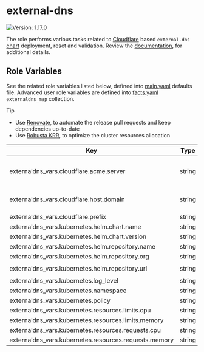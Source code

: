 # external-dns

![Version: 1.17.0](https://img.shields.io/badge/Version-1.17.0-informational?style=flat-square)

The role performs various tasks related to [Cloudflare](https://github.com/kubernetes-sigs/external-dns/blob/external-dns-helm-chart-1.17.0/docs/tutorials/cloudflare.md) based `external-dns` [chart](https://github.com/kubernetes-sigs/external-dns/tree/external-dns-helm-chart-1.17.0/charts/external-dns) deployment, reset and validation. Review the [documentation](https://axivo.com/k3s-cluster/wiki/guide/configuration/roles/externaldns), for additional details.

## Role Variables

See the related role variables listed below, defined into [main.yaml](./defaults/main.yaml) defaults file. Advanced user role variables are defined into [facts.yaml](./tasks/facts.yaml) `externaldns_map` collection.

> [!TIP]
> - Use [Renovate](https://axivo.com/k3s-cluster/tutorials/handbook/tools/#renovate), to automate the release pull requests and keep dependencies up-to-date
> - Use [Robusta KRR](https://axivo.com/k3s-cluster/tutorials/handbook/tools/#robusta-krr), to optimize the cluster resources allocation

| Key | Type | Default | Description |
|-----|------|---------|-------------|
| externaldns_vars.cloudflare.acme.server | string | `"staging"` | Available options are [`production`](https://letsencrypt.org/docs/rate-limits/) and [`staging`](https://letsencrypt.org/docs/staging-environment/) |
| externaldns_vars.cloudflare.host.domain | string | `"noty.cc"` | See [documentation](https://axivo.com/k3s-cluster/tutorials/handbook/externaldns/#front-ends), for details |
| externaldns_vars.cloudflare.prefix | string | `"cloudflare"` |  |
| externaldns_vars.kubernetes.helm.chart.name | string | `"external-dns"` |  |
| externaldns_vars.kubernetes.helm.chart.version | string | `"v1.17.0"` |  |
| externaldns_vars.kubernetes.helm.repository.name | string | `"external-dns"` |  |
| externaldns_vars.kubernetes.helm.repository.org | string | `"kubernetes-sigs"` |  |
| externaldns_vars.kubernetes.helm.repository.url | string | `"https://kubernetes-sigs.github.io"` |  |
| externaldns_vars.kubernetes.log_level | string | `"warning"` |  |
| externaldns_vars.kubernetes.namespace | string | `"kube-system"` |  |
| externaldns_vars.kubernetes.policy | string | `"sync"` |  |
| externaldns_vars.kubernetes.resources.limits.cpu | string | `nil` |  |
| externaldns_vars.kubernetes.resources.limits.memory | string | `"128Mi"` |  |
| externaldns_vars.kubernetes.resources.requests.cpu | string | `"10m"` |  |
| externaldns_vars.kubernetes.resources.requests.memory | string | `"128Mi"` |  |
